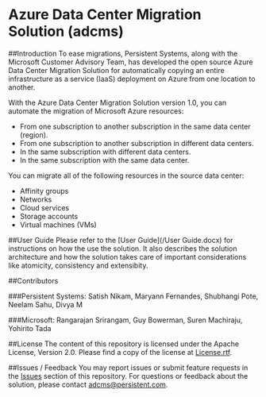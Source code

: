 Azure Data Center Migration Solution (adcms)
============================================

##Introduction
To ease migrations, Persistent Systems, along with the Microsoft Customer Advisory Team, has developed the open source Azure Data Center Migration Solution for automatically copying an entire infrastructure as a service (IaaS) deployment on Azure from one location to another. 

With the Azure Data Center Migration Solution version 1.0, you can automate the migration of Microsoft Azure resources:

* From one subscription to another subscription in the same data center (region).
* From one subscription to another subscription in different data centers.
* In the same subscription with different data centers.
* In the same subscription with the same data center.

You can migrate all of the following resources in the source data center:

* Affinity groups
* Networks
* Cloud services
* Storage accounts 
* Virtual machines (VMs)

##User Guide
Please refer to the [User Guide](/User Guide.docx) for instructions on how the use the solution.
It also describes the solution architecture and how the solution takes care of important considerations like atomicity, consistency and extensibity.

##Contributors

###Persistent Systems: 
Satish Nikam, Maryann Fernandes, Shubhangi Pote, Neelam Sahu, Divya M

###Microsoft: 
Rangarajan Srirangam, Guy Bowerman, Suren Machiraju, Yohirito Tada

##License
The content of this repository is licensed under the Apache License, Version 2.0. Please find a copy of the license at [License.rtf](/License.rtf).

##Issues / Feedback
You may report issues or submit feature requests in the [Issues](https://github.com/persistentsystems/adcms/issues) section of this repository. 
For questions or feedback about the solution, please contact [adcms@persistent.com](mailto:adcms@persistent.com).
